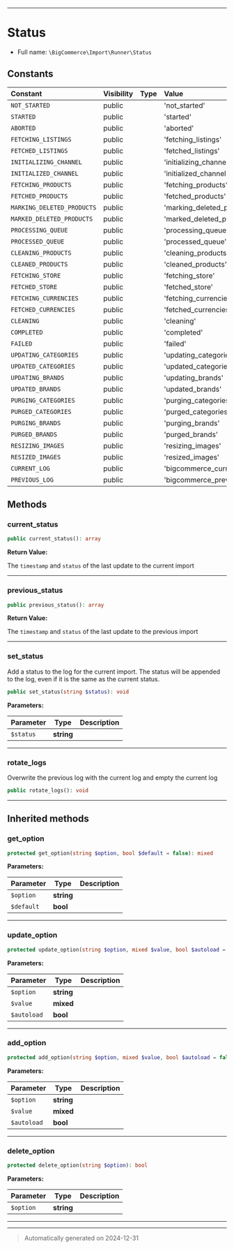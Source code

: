 ***

# Status





* Full name: `\BigCommerce\Import\Runner\Status`


## Constants

| Constant | Visibility | Type | Value |
|:---------|:-----------|:-----|:------|
|`NOT_STARTED`|public| |&#039;not_started&#039;|
|`STARTED`|public| |&#039;started&#039;|
|`ABORTED`|public| |&#039;aborted&#039;|
|`FETCHING_LISTINGS`|public| |&#039;fetching_listings&#039;|
|`FETCHED_LISTINGS`|public| |&#039;fetched_listings&#039;|
|`INITIALIZING_CHANNEL`|public| |&#039;initializing_channel&#039;|
|`INITIALIZED_CHANNEL`|public| |&#039;initialized_channel&#039;|
|`FETCHING_PRODUCTS`|public| |&#039;fetching_products&#039;|
|`FETCHED_PRODUCTS`|public| |&#039;fetched_products&#039;|
|`MARKING_DELETED_PRODUCTS`|public| |&#039;marking_deleted_products&#039;|
|`MARKED_DELETED_PRODUCTS`|public| |&#039;marked_deleted_products&#039;|
|`PROCESSING_QUEUE`|public| |&#039;processing_queue&#039;|
|`PROCESSED_QUEUE`|public| |&#039;processed_queue&#039;|
|`CLEANING_PRODUCTS`|public| |&#039;cleaning_products&#039;|
|`CLEANED_PRODUCTS`|public| |&#039;cleaned_products&#039;|
|`FETCHING_STORE`|public| |&#039;fetching_store&#039;|
|`FETCHED_STORE`|public| |&#039;fetched_store&#039;|
|`FETCHING_CURRENCIES`|public| |&#039;fetching_currencies&#039;|
|`FETCHED_CURRENCIES`|public| |&#039;fetched_currencies&#039;|
|`CLEANING`|public| |&#039;cleaning&#039;|
|`COMPLETED`|public| |&#039;completed&#039;|
|`FAILED`|public| |&#039;failed&#039;|
|`UPDATING_CATEGORIES`|public| |&#039;updating_categories&#039;|
|`UPDATED_CATEGORIES`|public| |&#039;updated_categories&#039;|
|`UPDATING_BRANDS`|public| |&#039;updating_brands&#039;|
|`UPDATED_BRANDS`|public| |&#039;updated_brands&#039;|
|`PURGING_CATEGORIES`|public| |&#039;purging_categories&#039;|
|`PURGED_CATEGORIES`|public| |&#039;purged_categories&#039;|
|`PURGING_BRANDS`|public| |&#039;purging_brands&#039;|
|`PURGED_BRANDS`|public| |&#039;purged_brands&#039;|
|`RESIZING_IMAGES`|public| |&#039;resizing_images&#039;|
|`RESIZED_IMAGES`|public| |&#039;resized_images&#039;|
|`CURRENT_LOG`|public| |&#039;bigcommerce_current_import_status_log&#039;|
|`PREVIOUS_LOG`|public| |&#039;bigcommerce_previous_import_status_log&#039;|


## Methods


### current_status



```php
public current_status(): array
```









**Return Value:**

The `timestamp` and `status` of the last update to the current import




***

### previous_status



```php
public previous_status(): array
```









**Return Value:**

The `timestamp` and `status` of the last update to the previous import




***

### set_status

Add a status to the log for the current import. The status will be
appended to the log, even if it is the same as the current status.

```php
public set_status(string $status): void
```








**Parameters:**

| Parameter | Type | Description |
|-----------|------|-------------|
| `$status` | **string** |  |





***

### rotate_logs

Overwrite the previous log with the current log and empty the current log

```php
public rotate_logs(): void
```












***


## Inherited methods


### get_option



```php
protected get_option(string $option, bool $default = false): mixed
```








**Parameters:**

| Parameter | Type | Description |
|-----------|------|-------------|
| `$option` | **string** |  |
| `$default` | **bool** |  |





***

### update_option



```php
protected update_option(string $option, mixed $value, bool $autoload = false): bool
```








**Parameters:**

| Parameter | Type | Description |
|-----------|------|-------------|
| `$option` | **string** |  |
| `$value` | **mixed** |  |
| `$autoload` | **bool** |  |





***

### add_option



```php
protected add_option(string $option, mixed $value, bool $autoload = false): bool
```








**Parameters:**

| Parameter | Type | Description |
|-----------|------|-------------|
| `$option` | **string** |  |
| `$value` | **mixed** |  |
| `$autoload` | **bool** |  |





***

### delete_option



```php
protected delete_option(string $option): bool
```








**Parameters:**

| Parameter | Type | Description |
|-----------|------|-------------|
| `$option` | **string** |  |





***


***
> Automatically generated on 2024-12-31
